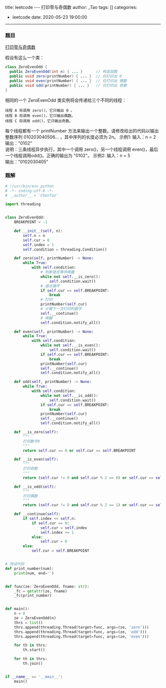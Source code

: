 title: leetcode --- 打印零与奇偶数
author: _Tao
tags: []
categories:
  - leetcode
date: 2020-05-23 19:00:00
---
### 题目

[打印零与奇偶数](https://leetcode-cn.com/problems/print-zero-even-odd/)

假设有这么一个类：
```java
class ZeroEvenOdd {
  public ZeroEvenOdd(int n) { ... }      // 构造函数
  public void zero(printNumber) { ... }  // 仅打印出 0
  public void even(printNumber) { ... }  // 仅打印出 偶数
  public void odd(printNumber) { ... }   // 仅打印出 奇数
}

```
相同的一个 ZeroEvenOdd 类实例将会传递给三个不同的线程：

    线程 A 将调用 zero()，它只输出 0 。
    线程 B 将调用 even()，它只输出偶数。
    线程 C 将调用 odd()，它只输出奇数。

每个线程都有一个 printNumber 方法来输出一个整数。请修改给出的代码以输出整数序列 010203040506... ，其中序列的长度必须为 2n。
示例1:
输入：n = 2<br/>
输出："0102"<br/>
说明：三条线程异步执行，其中一个调用 zero()，另一个线程调用 even()，最后一个线程调用odd()。正确的输出为 "0102"。
示例2:
输入：n = 5<br/>
输出："0102030405"

<!-- more -->

### 题解
```python
# !/usr/bin/env python
# -*- coding:utf-8 -*-
# __author__ = 'ChenTao'

import threading


class ZeroEvenOdd:
    BREAKPOINT = -1

    def __init__(self, n):
        self.n = n
        self.cur = 0
        self.index = 1
        self.condition = threading.Condition()

    def zero(self, printNumber) -> None:
        while True:
            with self.condition:
                # 判断是否等待唤醒
                while not self.__is_zero():
                    self.condition.wait()
                # 退出循环
                if self.cur == self.BREAKPOINT:
                    break
                # 打印
                printNumber(self.cur)
                # 计算下一次打印的数字
                self.__continue()
                # 唤醒
                self.condition.notify_all()

    def even(self, printNumber) -> None:
        while True:
            with self.condition:
                while not self.__is_even():
                    self.condition.wait()
                if self.cur == self.BREAKPOINT:
                    break
                printNumber(self.cur)
                self.__continue()
                self.condition.notify_all()

    def odd(self, printNumber) -> None:
        while True:
            with self.condition:
                while not self.__is_odd():
                    self.condition.wait()
                if self.cur == self.BREAKPOINT:
                    break
                printNumber(self.cur)
                self.__continue()
                self.condition.notify_all()

    def __is_zero(self):
        """
        打印数字0
        """
        return self.cur == 0 or self.cur == self.BREAKPOINT

    def __is_even(self):
        """
        打印奇数
        """
        return (self.cur != 0 and self.cur % 2 == 0) or self.cur == self.BREAKPOINT

    def __is_odd(self):
        """
        打印偶数
        """
        return (self.cur != 0 and self.cur % 2 == 1) or self.cur == self.BREAKPOINT

    def __continue(self):
        if self.index <= self.n:
            if self.cur == 0:
                self.cur = self.index
                self.index += 1
            else:
                self.cur = 0
        else:
            self.cur = self.BREAKPOINT


# 测试代码
def print_number(num):
    print(num, end='')


def func(ze: ZeroEvenOdd, fname: str):
    _fc = getattr(ze, fname)
    _fc(print_number)


def main():
    n = 8
    ze = ZeroEvenOdd(n)
    thrs = list()
    thrs.append(threading.Thread(target=func, args=(ze, 'zero')))
    thrs.append(threading.Thread(target=func, args=(ze, 'odd')))
    thrs.append(threading.Thread(target=func, args=(ze, 'even')))

    for th in thrs:
        th.start()

    for th in thrs:
        th.join()


if __name__ == '__main__':
    main()

```